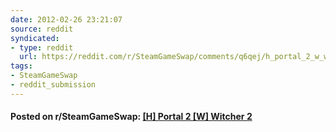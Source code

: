 ```yaml
---
date: 2012-02-26 23:21:07
source: reddit
syndicated:
- type: reddit
  url: https://reddit.com/r/SteamGameSwap/comments/q6qej/h_portal_2_w_witcher_2/
tags:
- SteamGameSwap
- reddit_submission
---
```


#### Posted on r/SteamGameSwap: [[H] Portal 2 [W] Witcher 2](https://reddit.com/r/SteamGameSwap/comments/q6qej/h_portal_2_w_witcher_2/)